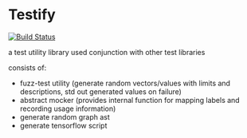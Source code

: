 # Testify
[![Build Status](https://travis-ci.org/raggledodo/testify.svg?branch=master)](https://travis-ci.org/raggledodo/testify)

a test utility library used conjunction with other test libraries

consists of:

- fuzz-test utility (generate random vectors/values with limits and descriptions, std out generated values on failure)
- abstract mocker (provides internal function for mapping labels and recording usage information)
- generate random graph ast 
- generate tensorflow script
